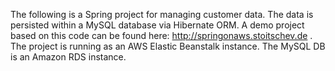 The following is a Spring project for managing customer data. The data is persisted within a MySQL database via Hibernate ORM. A demo project based on this code can be found here: http://springonaws.stoitschev.de . The project is running as an AWS Elastic Beanstalk instance. The MySQL DB is an Amazon RDS instance. 
